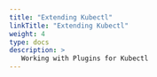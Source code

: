 ```yaml
---
title: "Extending Kubectl"
linkTitle: "Extending Kubectl"
weight: 4
type: docs
description: >
   Working with Plugins for Kubectl
---
```

